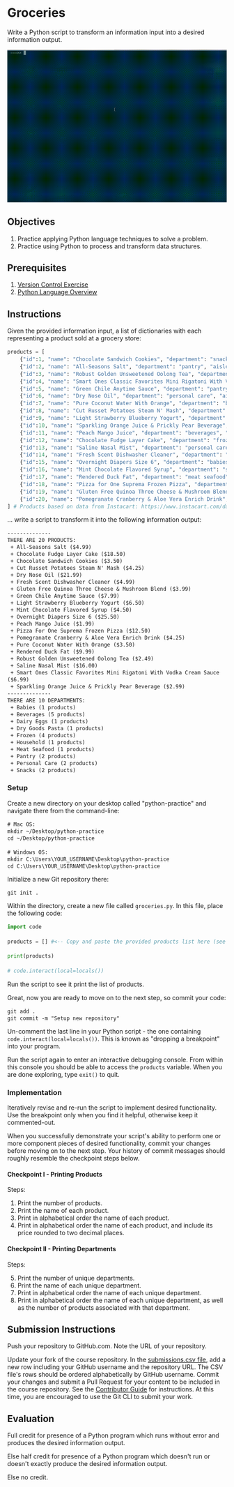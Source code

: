 # Groceries

Write a Python script to transform an information input into a desired information output.

![A screencast depicting a user running a python script. The script outputs a list of grocery items and a list of grocery store departments.](demo.gif)

## Objectives

  1. Practice applying Python language techniques to solve a problem.
  2. Practice using Python to process and transform data structures.

## Prerequisites

  1. [Version Control Exercise](/exercises/version-control/exercise.md)
  1. [Python Language Overview](/notes/programming-languages/python/notes.md)

## Instructions

Given the provided information input, a list of dictionaries with each representing a product sold at a grocery store:

```py
products = [
    {"id":1, "name": "Chocolate Sandwich Cookies", "department": "snacks", "aisle": "cookies cakes", "price": 3.50},
    {"id":2, "name": "All-Seasons Salt", "department": "pantry", "aisle": "spices seasonings", "price": 4.99},
    {"id":3, "name": "Robust Golden Unsweetened Oolong Tea", "department": "beverages", "aisle": "tea", "price": 2.49},
    {"id":4, "name": "Smart Ones Classic Favorites Mini Rigatoni With Vodka Cream Sauce", "department": "frozen", "aisle": "frozen meals", "price": 6.99},
    {"id":5, "name": "Green Chile Anytime Sauce", "department": "pantry", "aisle": "marinades meat preparation", "price": 7.99},
    {"id":6, "name": "Dry Nose Oil", "department": "personal care", "aisle": "cold flu allergy", "price": 21.99},
    {"id":7, "name": "Pure Coconut Water With Orange", "department": "beverages", "aisle": "juice nectars", "price": 3.50},
    {"id":8, "name": "Cut Russet Potatoes Steam N' Mash", "department": "frozen", "aisle": "frozen produce", "price": 4.25},
    {"id":9, "name": "Light Strawberry Blueberry Yogurt", "department": "dairy eggs", "aisle": "yogurt", "price": 6.50},
    {"id":10, "name": "Sparkling Orange Juice & Prickly Pear Beverage", "department": "beverages", "aisle": "water seltzer sparkling water", "price": 2.99},
    {"id":11, "name": "Peach Mango Juice", "department": "beverages", "aisle": "refrigerated", "price": 1.99},
    {"id":12, "name": "Chocolate Fudge Layer Cake", "department": "frozen", "aisle": "frozen dessert", "price": 18.50},
    {"id":13, "name": "Saline Nasal Mist", "department": "personal care", "aisle": "cold flu allergy", "price": 16.00},
    {"id":14, "name": "Fresh Scent Dishwasher Cleaner", "department": "household", "aisle": "dish detergents", "price": 4.99},
    {"id":15, "name": "Overnight Diapers Size 6", "department": "babies", "aisle": "diapers wipes", "price": 25.50},
    {"id":16, "name": "Mint Chocolate Flavored Syrup", "department": "snacks", "aisle": "ice cream toppings", "price": 4.50},
    {"id":17, "name": "Rendered Duck Fat", "department": "meat seafood", "aisle": "poultry counter", "price": 9.99},
    {"id":18, "name": "Pizza for One Suprema Frozen Pizza", "department": "frozen", "aisle": "frozen pizza", "price": 12.50},
    {"id":19, "name": "Gluten Free Quinoa Three Cheese & Mushroom Blend", "department": "dry goods pasta", "aisle": "grains rice dried goods", "price": 3.99},
    {"id":20, "name": "Pomegranate Cranberry & Aloe Vera Enrich Drink", "department": "beverages", "aisle": "juice nectars", "price": 4.25}
] # Products based on data from Instacart: https://www.instacart.com/datasets/grocery-shopping-2017
```

... write a script to transform it into the following information output:

    --------------
    THERE ARE 20 PRODUCTS:
     + All-Seasons Salt ($4.99)
     + Chocolate Fudge Layer Cake ($18.50)
     + Chocolate Sandwich Cookies ($3.50)
     + Cut Russet Potatoes Steam N' Mash ($4.25)
     + Dry Nose Oil ($21.99)
     + Fresh Scent Dishwasher Cleaner ($4.99)
     + Gluten Free Quinoa Three Cheese & Mushroom Blend ($3.99)
     + Green Chile Anytime Sauce ($7.99)
     + Light Strawberry Blueberry Yogurt ($6.50)
     + Mint Chocolate Flavored Syrup ($4.50)
     + Overnight Diapers Size 6 ($25.50)
     + Peach Mango Juice ($1.99)
     + Pizza For One Suprema Frozen Pizza ($12.50)
     + Pomegranate Cranberry & Aloe Vera Enrich Drink ($4.25)
     + Pure Coconut Water With Orange ($3.50)
     + Rendered Duck Fat ($9.99)
     + Robust Golden Unsweetened Oolong Tea ($2.49)
     + Saline Nasal Mist ($16.00)
     + Smart Ones Classic Favorites Mini Rigatoni With Vodka Cream Sauce ($6.99)
     + Sparkling Orange Juice & Prickly Pear Beverage ($2.99)
    --------------
    THERE ARE 10 DEPARTMENTS:
     + Babies (1 products)
     + Beverages (5 products)
     + Dairy Eggs (1 products)
     + Dry Goods Pasta (1 products)
     + Frozen (4 products)
     + Household (1 products)
     + Meat Seafood (1 products)
     + Pantry (2 products)
     + Personal Care (2 products)
     + Snacks (2 products)

### Setup

Create a new directory on your desktop called "python-practice" and navigate there from the command-line:

```shell
# Mac OS:
mkdir ~/Desktop/python-practice
cd ~/Desktop/python-practice

# Windows OS:
mkdir C:\Users\YOUR_USERNAME\Desktop\python-practice
cd C:\Users\YOUR_USERNAME\Desktop\python-practice
```

Initialize a new Git repository there:

```shell
git init .
```

Within the directory, create a new file called `groceries.py`. In this file, place the following code:

```python
import code

products = [] #<-- Copy and paste the provided products list here (see above!)

print(products)

# code.interact(local=locals())
```

Run the script to see it print the list of products.

Great, now you are ready to move on to the next step, so commit your code:

```shell
git add .
git commit -m "Setup new repository"
```

Un-comment the last line in your Python script - the one containing `code.interact(local=locals())`. This is known as "dropping a breakpoint" into your program.

Run the script again to enter an interactive debugging console. From within this console you should be able to access the `products` variable. When you are done exploring, type `exit()` to quit.

### Implementation

Iteratively revise and re-run the script to implement desired functionality. Use the breakpoint only when you find it helpful, otherwise keep it commented-out.

When you successfully demonstrate your script's ability to perform one or more component pieces of desired functionality, commit your changes before moving on to the next step. Your history of commit messages should roughly resemble the checkpoint steps below.

#### Checkpoint I - Printing Products

Steps:

  1. Print the number of products.
  2. Print the name of each product.
  3. Print in alphabetical order the name of each product.
  4. Print in alphabetical order the name of each product, and include its price rounded to two decimal places.

#### Checkpoint II - Printing Departments

Steps:

  5. Print the number of unique departments.
  6. Print the name of each unique department.
  7. Print in alphabetical order the name of each unique department.
  8. Print in alphabetical order the name of each unique department, as well as the number of products associated with that department.

## Submission Instructions

Push your repository to GitHub.com. Note the URL of your repository.

Update your fork of the course repository. In the [submissions.csv file](submissions.csv), add a new row including your GitHub username and the repository URL. The CSV file's rows should be ordered alphabetically by GitHub username. Commit your changes and submit a Pull Request for your content to be included in the course repository. See the [Contributor Guide](/CONTRIBUTING.md) for instructions. At this time, you are encouraged to use the Git CLI to submit your work.

## Evaluation

Full credit for presence of a Python program which runs without error and produces the desired information output.

Else half credit for presence of a Python program which doesn't run or doesn't exactly produce the desired information output.

Else no credit.

